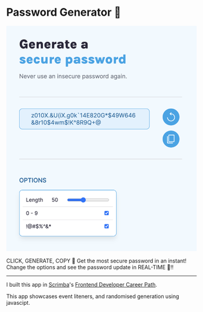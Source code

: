 # Password Generator 🔑

<img src="screenshot.png"/>

CLICK, GENERATE, COPY 🚀
Get the most secure password in an instant! Change the options and see the password update in REAL-TIME 🤯‼️

<hr />

I built this app in [Scrimba](https://scrimba.com)'s [Frontend Developer Career Path](https://scrimba.com/learn/frontend).

This app showcases event liteners, and randomised generation using javascipt.
